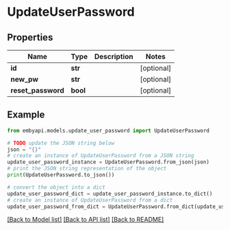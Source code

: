 # UpdateUserPassword


## Properties

Name | Type | Description | Notes
------------ | ------------- | ------------- | -------------
**id** | **str** |  | [optional] 
**new_pw** | **str** |  | [optional] 
**reset_password** | **bool** |  | [optional] 

## Example

```python
from embyapi.models.update_user_password import UpdateUserPassword

# TODO update the JSON string below
json = "{}"
# create an instance of UpdateUserPassword from a JSON string
update_user_password_instance = UpdateUserPassword.from_json(json)
# print the JSON string representation of the object
print(UpdateUserPassword.to_json())

# convert the object into a dict
update_user_password_dict = update_user_password_instance.to_dict()
# create an instance of UpdateUserPassword from a dict
update_user_password_from_dict = UpdateUserPassword.from_dict(update_user_password_dict)
```
[[Back to Model list]](../README.md#documentation-for-models) [[Back to API list]](../README.md#documentation-for-api-endpoints) [[Back to README]](../README.md)



